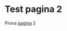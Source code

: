 # Test pagina 2

Prova [pagina](https://app.gitbook.com/s/zcLztiq5qDSVw9rRjW7p/cose-io-e-qual-e-il-suo-obiettivo) 2
